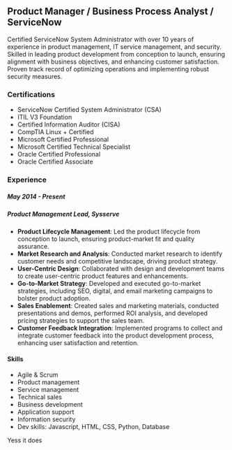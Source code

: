 ## Product Manager / Business Process Analyst / ServiceNow 
Certified ServiceNow System Administrator with over 10 years of experience in product management, IT service management, and security. Skilled in leading product development from conception to launch, ensuring alignment with business objectives, and enhancing customer satisfaction. Proven track record of optimizing operations and implementing robust security measures.

### Certifications
- ServiceNow Certified System Administrator (CSA)
- ITIL V3 Foundation
- Certified Information Auditor (CISA)
- CompTIA Linux + Certified
- Microsoft Certified Professional
- Microsoft Certified Technical Specialist
- Oracle Certified Professional
- Oracle Certified Associate 

### Experience
##### May 2014 - Present
##### Product Management Lead, Sysserve
- **Product Lifecycle Management**: Led the product lifecycle from conception to launch, ensuring product-market fit and quality assurance.
- **Market Research and Analysis**: Conducted market research to identify customer needs and competitive landscape, driving product strategy.
- **User-Centric Design**: Collaborated with design and development teams to create user-centric product features and enhancements.
- **Go-to-Market Strategy**: Developed and executed go-to-market strategies, including SEO, digital, and email marketing campaigns to bolster product adoption.
- **Sales Enablement**: Created sales and marketing materials, conducted presentations and demos, performed ROI analysis, and developed pricing strategies to support the sales team.
- **Customer Feedback Integration**: Implemented programs to collect and integrate customer feedback into the product development process, enhancing user satisfaction and retention.

#### Skills
- Agile & Scrum 
- Product management
- Service management
- Technical sales
- Business development
- Application support
- Information security
- Dev skills: Javascript, HTML, CSS, Python, Database

Yess it does
